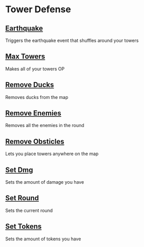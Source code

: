 # Tower Defense

## [Earthquake](earthquake.js)
Triggers the earthquake event that shuffles around your towers

## [Max Towers](maxTowers.js)
Makes all of your towers OP

## [Remove Ducks](removeDucks.js)
Removes ducks from the map

## [Remove Enemies](removeEnemies.js)
Removes all the enemies in the round

## [Remove Obsticles](removeObsticles.js)
Lets you place towers anywhere on the map

## [Set Dmg](setDmg.js)
Sets the amount of damage you have

## [Set Round](setRound.js)
Sets the current round

## [Set Tokens](setTokens.js)
Sets the amount of tokens you have
